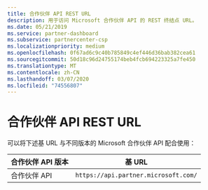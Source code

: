 ```yaml
---
title: 合作伙伴 API REST URL
description: 用于访问 Microsoft 合作伙伴 API 的 REST 终结点 URL。
ms.date: 05/21/2019
ms.service: partner-dashboard
ms.subservice: partnercenter-csp
ms.localizationpriority: medium
ms.openlocfilehash: 0f67ad6c9c40b785849c4ef446d36bab382cea61
ms.sourcegitcommit: 50d18c96d24755174beb4fcb694223325a7fe450
ms.translationtype: MT
ms.contentlocale: zh-CN
ms.lasthandoff: 03/07/2020
ms.locfileid: "74556807"
---
```

# <a name="partner-api-rest-urls"></a>合作伙伴 API REST URL

可以将下述基 URL 与不同版本的 Microsoft 合作伙伴 API 配合使用：

| 合作伙伴 API 版本 | 基 URL |
| --- | --- |
| 合作伙伴 API | `https://api.partner.microsoft.com/` |